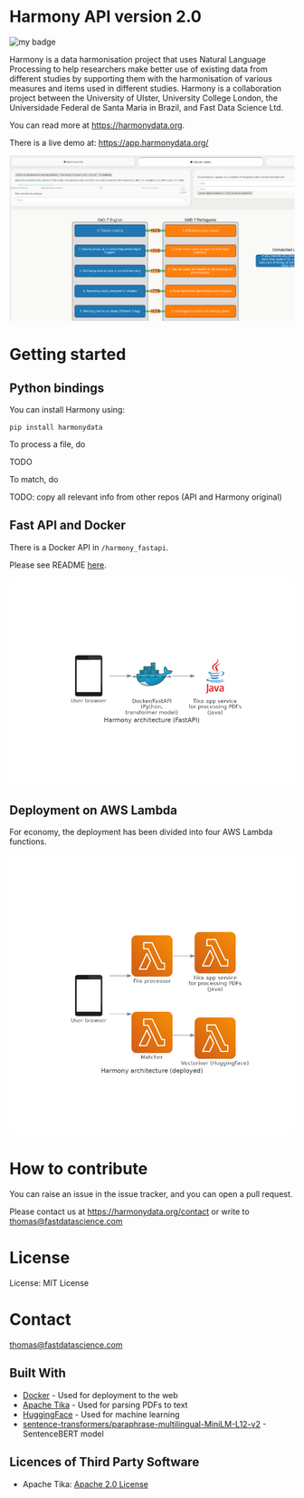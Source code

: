 # Harmony API version 2.0

<!-- badges: start -->
![my badge](https://badgen.net/badge/Status/In%20Development/orange)
<!-- badges: end -->

Harmony is a data harmonisation project that uses Natural Language Processing to help researchers make better use of existing data from different studies by supporting them with the harmonisation of various measures and items used in different studies. Harmony is a collaboration project between the University of Ulster, University College London, the Universidade Federal de Santa Maria in Brazil, and Fast Data Science Ltd.

You can read more at https://harmonydata.org.

There is a live demo at: https://app.harmonydata.org/

![Screenshot](images/screenshot1.png)

# Getting started

## Python bindings

You can install Harmony using:

```
pip install harmonydata
```

To process a file, do

TODO


To match, do


TODO: copy all relevant info from other repos (API and Harmony original)



## Fast API and Docker

There is a Docker API in `/harmony_fastapi`.

Please see README [here](harmony_fastapi/README.md).

![Screenshot](images/harmony_architecture_fastapi.png)

## Deployment on AWS Lambda

For economy, the deployment has been divided into four AWS Lambda functions.

![Screenshot](images/harmony_architecture_deployed.png)

# How to contribute

You can raise an issue in the issue tracker, and you can open a pull request.

Please contact us at  https://harmonydata.org/contact or write to thomas@fastdatascience.com

# License

License: MIT License

# Contact

thomas@fastdatascience.com


## Built With

- [Docker](https://docs.docker.com/) - Used for deployment to the web
- [Apache Tika](https://tika.apache.org/) - Used for parsing PDFs to text
- [HuggingFace](https://huggingface.co/) - Used for machine learning
- [sentence-transformers/paraphrase-multilingual-MiniLM-L12-v2](https://huggingface.co/sentence-transformers/paraphrase-multilingual-MiniLM-L12-v2) - SentenceBERT model

## Licences of Third Party Software

- Apache Tika: [Apache 2.0 License](https://tika.apache.org/license.html)
